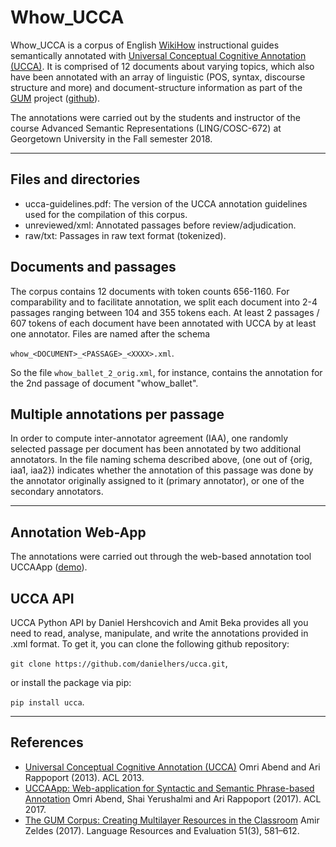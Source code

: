 Whow_UCCA
=========

Whow_UCCA is a corpus of English [WikiHow](https://wikihow.com) instructional guides semantically annotated with [Universal Conceptual Cognitive Annotation (UCCA)](http://www.cs.huji.ac.il/~oabend/ucca.html). It is comprised of 12 documents about varying topics, which also have been annotated with an array of linguistic (POS, syntax, discourse structure and more) and document-structure information as part of the [GUM](https://corpling.uis.georgetown.edu/gum/) project ([github](https://github.com/amir-zeldes/gum)).

The annotations were carried out by the students and instructor of the course Advanced Semantic Representations (LING/COSC-672) at Georgetown University in the Fall semester 2018.

---

Files and directories
---------------------

* ucca-guidelines.pdf: The version of the UCCA annotation guidelines used for the compilation of this corpus.
* unreviewed/xml: Annotated passages before review/adjudication.
* raw/txt: Passages in raw text format (tokenized).

Documents and passages
----------------------

The corpus contains 12 documents with token counts 656-1160. For comparability and to facilitate annotation, we split each document into 2-4 passages ranging between 104 and 355 tokens each. At least 2 passages / 607 tokens of each document have been annotated with UCCA by at least one annotator.
Files are named after the schema 

`whow_<DOCUMENT>_<PASSAGE>_<XXXX>.xml`.

So the file `whow_ballet_2_orig.xml`, for instance, contains the annotation for the 2nd passage of document "whow_ballet".

Multiple annotations per passage
--------------------------------

In order to compute inter-annotator agreement (IAA), one randomly selected passage per document has been annotated by two additional annotators. In the file naming schema described above, <XXXX> (one out of {orig, iaa1, iaa2}) indicates whether the annotation of this passage was done by the annotator originally assigned to it (primary annotator), or one of the secondary annotators.

---

Annotation Web-App
------------------

The annotations were carried out through the web-based annotation tool UCCAApp ([demo](http://ucca-demo.cs.huji.ac.il/)).


UCCA API
--------

UCCA Python API by Daniel Hershcovich and Amit Beka provides all you need to read, analyse, manipulate, and write the annotations provided in .xml format.
To get it, you can clone the following github repository:

`git clone https://github.com/danielhers/ucca.git`,

or install the package via pip:

`pip install ucca`.

---

References
----------

* [Universal Conceptual Cognitive Annotation (UCCA)](http://www.cs.huji.ac.il/~oabend/papers/ucca_acl.pdf)
  Omri Abend and Ari Rappoport (2013). ACL 2013.
* [UCCAApp: Web-application for Syntactic and Semantic Phrase-based Annotation](http://www.cs.huji.ac.il/~oabend/papers/ucca_app_demo_cameraready.pdf)
  Omri Abend, Shai Yerushalmi and Ari Rappoport (2017). ACL 2017.
* [The GUM Corpus: Creating Multilayer Resources in the Classroom](http://dx.doi.org/10.1007/s10579-016-9343-x)
  Amir Zeldes (2017). Language Resources and Evaluation 51(3), 581–612.
